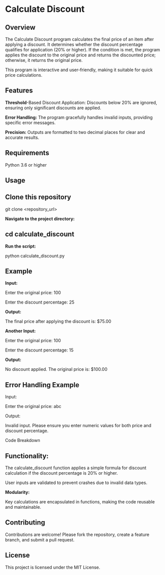 # Calculate Discount

## **Overview**

The Calculate Discount program calculates the final price of an item after applying a discount. It determines whether the discount percentage qualifies for application (20% or higher). If the condition is met, the program applies the discount to the original price and returns the discounted price; otherwise, it returns the original price.

This program is interactive and user-friendly, making it suitable for quick price calculations.

## **Features**

**Threshold**-Based Discount Application: Discounts below 20% are ignored, ensuring only significant discounts are applied.

**Error Handling:** The program gracefully handles invalid inputs, providing specific error messages.

**Precision:** Outputs are formatted to two decimal places for clear and accurate results.

## **Requirements**

Python 3.6 or higher

## **Usage**

## Clone this repository

git clone <repository_url>

**Navigate to the project directory:**

## cd calculate_discount

**Run the script:**

python calculate_discount.py

## **Example**

**Input:**

Enter the original price: 100

Enter the discount percentage: 25

**Output:**

The final price after applying the discount is: $75.00

**Another Input:**

Enter the original price: 100

Enter the discount percentage: 15

**Output:**

No discount applied. The original price is: $100.00

## Error Handling Example

Input:

Enter the original price: abc

Output:

Invalid input. Please ensure you enter numeric values for both price and discount percentage.

Code Breakdown

## **Functionality:**

The calculate_discount function applies a simple formula for discount calculation if the discount percentage is 20% or higher.

User inputs are validated to prevent crashes due to invalid data types.

**Modularity:**

Key calculations are encapsulated in functions, making the code reusable and maintainable.

## **Contributing**

Contributions are welcome! Please fork the repository, create a feature branch, and submit a pull request.

## **License**

This project is licensed under the MIT License.
